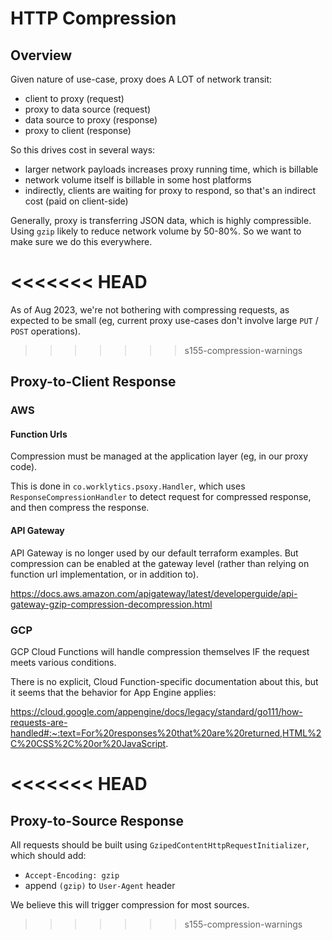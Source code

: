 # HTTP Compression

## Overview

Given nature of use-case, proxy does A LOT of network transit:
  * client to proxy (request)
  * proxy to data source (request)
  * data source to proxy (response)
  * proxy to client (response)

So this drives cost in several ways:
   - larger network payloads increases proxy running time, which is billable
   - network volume itself is billable in some host platforms
   - indirectly, clients are waiting for proxy to respond, so that's an indirect cost (paid on client-side)

Generally, proxy is transferring JSON data, which is highly compressible. Using `gzip` likely to
reduce network volume by 50-80%. So we want to make sure we do this everywhere.

<<<<<<< HEAD
=======
As of Aug 2023, we're not bothering with compressing requests, as expected to be small (eg, current
proxy use-cases don't involve large `PUT` / `POST` operations).
>>>>>>> s155-compression-warnings

## Proxy-to-Client Response

### AWS

#### Function Urls

Compression must be managed at the application layer (eg, in our proxy code).

This is done in `co.worklytics.psoxy.Handler`, which uses `ResponseCompressionHandler` to detect
request for compressed response, and then compress the response.

#### API Gateway

API Gateway is no longer used by our default terraform examples. But compression can be enabled
at the gateway level (rather than relying on function url implementation, or in addition to).

https://docs.aws.amazon.com/apigateway/latest/developerguide/api-gateway-gzip-compression-decompression.html

### GCP

GCP Cloud Functions will handle compression themselves IF the request meets various conditions.

There is no explicit, Cloud Function-specific documentation about this, but it seems that the
behavior for App Engine applies:

https://cloud.google.com/appengine/docs/legacy/standard/go111/how-requests-are-handled#:~:text=For%20responses%20that%20are%20returned,HTML%2C%20CSS%2C%20or%20JavaScript.

<<<<<<< HEAD
=======
## Proxy-to-Source Response

All requests should be built using `GzipedContentHttpRequestInitializer`, which should add:
  - `Accept-Encoding: gzip`
  -  append `(gzip)` to `User-Agent` header

We believe this will trigger compression for most sources.

>>>>>>> s155-compression-warnings


